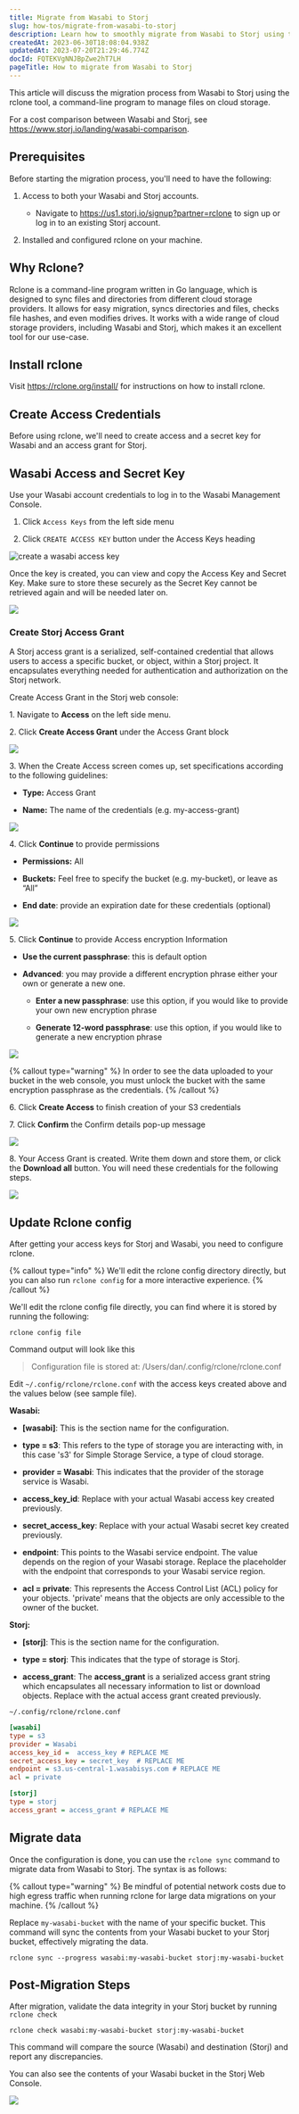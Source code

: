 ```yaml
---
title: Migrate from Wasabi to Storj
slug: how-tos/migrate-from-wasabi-to-storj
description: Learn how to smoothly migrate from Wasabi to Storj using the rclone tool. Our comprehensive guide offers step-by-step instructions to securely transfer your data between these cloud storage providers, ensuring data integrity and cost-efficiency.
createdAt: 2023-06-30T18:08:04.938Z
updatedAt: 2023-07-20T21:29:46.774Z
docId: FQTEKVgNNJBpZwe2hT7LH
pageTitle: How to migrate from Wasabi to Storj
---
```


This article will discuss the migration process from Wasabi to Storj using the rclone tool, a command-line program to manage files on cloud storage.

For a cost comparison between Wasabi and Storj, see <https://www.storj.io/landing/wasabi-comparison>.

## Prerequisites

Before starting the migration process, you'll need to have the following:

1.  Access to both your Wasabi and Storj accounts.&#x20;
    *   Navigate to <https://us1.storj.io/signup?partner=rclone> to sign up or log in to an existing Storj account.

2.  Installed and configured rclone on your machine.

## Why Rclone?

Rclone is a command-line program written in Go language, which is designed to sync files and directories from different cloud storage providers. It allows for easy migration, syncs directories and files, checks file hashes, and even modifies drives. It works with a wide range of cloud storage providers, including Wasabi and Storj, which makes it an excellent tool for our use-case.

## Install rclone

Visit <https://rclone.org/install/> for instructions on how to install rclone.

## Create Access Credentials

Before using rclone, we'll need to create access and a secret key for Wasabi and an access grant for Storj.

## Wasabi Access and Secret Key

Use your Wasabi account credentials to log in to the Wasabi Management Console.

1.  Click `Access Keys` from the left side menu

2.  Click `CREATE ACCESS KEY` button under the Access Keys heading

![create a wasabi access key](https://archbee-image-uploads.s3.amazonaws.com/kv3plx2xmXcUGcVl4Lttj/bDKe-207rFZXgsmC3e9Mn_screenshot-2023-07-05-at-22731-pm.png)

Once the key is created, you can view and copy the Access Key and Secret Key. Make sure to store these securely as the Secret Key cannot be retrieved again and will be needed later on.

![](https://archbee-image-uploads.s3.amazonaws.com/kv3plx2xmXcUGcVl4Lttj/1rp53j9mBwkYEoYKOzUqK_screenshot-2023-07-05-at-21415-pm.png)

### Create Storj Access Grant

A Storj access grant is a serialized, self-contained credential that allows users to access a specific bucket, or object, within a Storj project. It encapsulates everything needed for authentication and authorization on the Storj network.

Create Access Grant in the Storj web console:

1\. Navigate to **Access** on the left side menu.

2\. Click **Create Access Grant** under the Access Grant block

![](https://archbee-image-uploads.s3.amazonaws.com/kv3plx2xmXcUGcVl4Lttj/I0a-_XJBVJRkWobIDMI6P_screenshot-2023-07-05-at-22016-pm.png)

3\. When the Create Access screen comes up, set specifications according to the following guidelines:

*   **Type:** Access Grant

*   **Name:** The name of the credentials (e.g. my-access-grant)

![](https://archbee-image-uploads.s3.amazonaws.com/kv3plx2xmXcUGcVl4Lttj/ezY2HJuPFEsgyH4p13ebP_screenshot-2023-07-05-at-22057-pm.png)

4\. Click **Continue** to provide permissions

*   **Permissions:** All

*   **Buckets:** Feel free to specify the bucket (e.g. my-bucket), or leave as “All”

*   **End date**: provide an expiration date for these credentials (optional)

![](https://archbee-image-uploads.s3.amazonaws.com/kv3plx2xmXcUGcVl4Lttj/gQ8jBHtvd5sFZFuAqth_h_image.png)

5\. Click **Continue** to provide Access encryption Information

*   **Use the current passphrase**: this is default option

*   **Advanced**: you may provide a different encryption phrase either your own or generate a new one.
    *   **Enter a new passphrase**: use this option, if you would like to provide your own new encryption phrase

    *   **Generate 12-word passphrase**: use this option, if you would like to generate a new encryption phrase

![](https://archbee-image-uploads.s3.amazonaws.com/kv3plx2xmXcUGcVl4Lttj/Uxn8zBqXQVmQvsswV3pJ2_image.png)

{% callout type="warning"  %} 
In order to see the data uploaded to your bucket in the web console, you must unlock the bucket with the same encryption passphrase as the credentials.
{% /callout %}

6\. Click **Create Access** to finish creation of your S3 credentials

7\. Click **Confirm** the Confirm details pop-up message

![](https://archbee-image-uploads.s3.amazonaws.com/kv3plx2xmXcUGcVl4Lttj/WAgyNSbTLK8aR3W8btpMg_screenshot-2023-07-05-at-22143-pm.png)

8\. Your Access Grant is created. Write them down and store them, or click the **Download all** button. You will need these credentials for the following steps.

![](https://archbee-image-uploads.s3.amazonaws.com/kv3plx2xmXcUGcVl4Lttj/5c73MkTyjkYBJkkQ42yUF_screenshot-2023-07-05-at-22152-pm.png)

## Update Rclone config

After getting your access keys for Storj and Wasabi, you need to configure rclone.&#x20;

{% callout type="info"  %} 
We'll edit the rclone config directory directly, but you can also run `rclone config` for a more interactive experience.&#x20;
{% /callout %}

We'll edit the rclone config file directly, you can find where it is stored by running the following:

```shell
rclone config file
```

Command output will look like this

> Configuration file is stored at:
> /Users/dan/.config/rclone/rclone.conf


Edit `~/.config/rclone/rclone.conf` with the access keys created above and the values below (see sample file).

**Wasabi:**

*   **\[wasabi]**: This is the section name for the configuration.

*   **type = s3**: This refers to the type of storage you are interacting with, in this case 's3' for Simple Storage Service, a type of cloud storage.

*   **provider = Wasabi**: This indicates that the provider of the storage service is Wasabi.

*   **access\_key\_id**:  Replace with your actual Wasabi access key created previously.

*   **secret\_access\_key**: Replace with your actual Wasabi secret key created previously.

*   **endpoint**: This points to the Wasabi service endpoint. The value depends on the region of your Wasabi storage. Replace the placeholder with the endpoint that corresponds to your Wasabi service region.

*   **acl = private**: This represents the Access Control List (ACL) policy for your objects. 'private' means that the objects are only accessible to the owner of the bucket.

**Storj:**

*   **\[storj]**: This is the section name for the configuration.

*   **type = storj**: This indicates that the type of storage is Storj.

*   **access\_grant**: The **access\_grant** is a serialized access grant string which encapsulates all necessary information to list or download objects. Replace with the actual access grant created previously.

`~/.config/rclone/rclone.conf`

```ini
[wasabi]
type = s3
provider = Wasabi
access_key_id =  access_key # REPLACE ME
secret_access_key = secret_key  # REPLACE ME
endpoint = s3.us-central-1.wasabisys.com # REPLACE ME
acl = private

[storj]
type = storj
access_grant = access_grant # REPLACE ME
```

## Migrate data

Once the configuration is done, you can use the `rclone sync` command to migrate data from Wasabi to Storj. The syntax is as follows:

{% callout type="warning"  %} 
Be mindful of potential network costs due to high egress traffic when running rclone for large data migrations on your machine.
{% /callout %}

Replace `my-wasabi-bucket` with the name of your specific bucket. This command will sync the contents from your Wasabi bucket to your Storj bucket, effectively migrating the data.

```shell
rclone sync --progress wasabi:my-wasabi-bucket storj:my-wasabi-bucket
```

## Post-Migration Steps

After migration, validate the data integrity in your Storj bucket by running `rclone check`

```shell
rclone check wasabi:my-wasabi-bucket storj:my-wasabi-bucket
```

This command will compare the source (Wasabi) and destination (Storj) and report any discrepancies.


You can also see the contents of your Wasabi bucket in the Storj Web Console.

![](https://archbee-image-uploads.s3.amazonaws.com/kv3plx2xmXcUGcVl4Lttj/k_hZRrlzb3x4CqXweWmoD_screenshot-2023-07-05-at-30729-pm.png)


